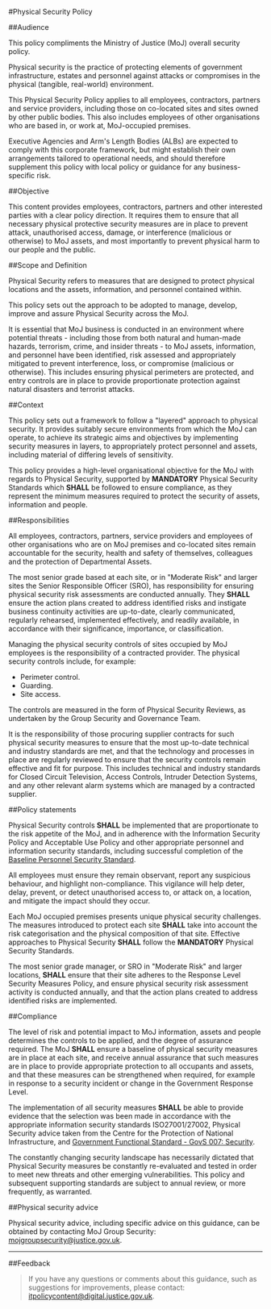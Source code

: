 #Physical Security Policy

##Audience

This policy compliments the Ministry of Justice (MoJ) overall security policy.

Physical security is the practice of protecting elements of government infrastructure, estates and personnel against attacks or compromises in the physical (tangible, real-world) environment.

This Physical Security Policy applies to all employees, contractors, partners and service providers, including those on co-located sites and sites owned by other public bodies. This also includes employees of other organisations who are based in, or work at, MoJ-occupied premises.

Executive Agencies and Arm's Length Bodies (ALBs) are expected to comply with this corporate framework, but might establish their own arrangements tailored to operational needs, and should therefore supplement this policy with local policy or guidance for any business-specific risk.

##Objective

This content provides employees, contractors, partners and other interested parties with a clear policy direction. It requires them to ensure that all necessary physical protective security measures are in place to prevent attack, unauthorised access, damage, or interference (malicious or otherwise) to MoJ assets, and most importantly to prevent physical harm to our people and the public.

##Scope and Definition

Physical Security refers to measures that are designed to protect physical locations and the assets, information, and personnel contained within.

This policy sets out the approach to be adopted to manage, develop, improve and assure Physical Security across the MoJ.

It is essential that MoJ business is conducted in an environment where potential threats - including those from both natural and human-made hazards, terrorism, crime, and insider threats - to MoJ assets, information, and personnel have been identified, risk assessed and appropriately mitigated to prevent interference, loss, or compromise (malicious or otherwise). This includes ensuring physical perimeters are protected, and entry controls are in place to provide proportionate protection against natural disasters and terrorist attacks.

##Context

This policy sets out a framework to follow a "layered" approach to physical security. It provides suitably secure environments from which the MoJ can operate, to achieve its strategic aims and objectives by implementing security measures in layers, to appropriately protect personnel and assets, including material of differing levels of sensitivity.

This policy provides a high-level organisational objective for the MoJ with regards to Physical Security, supported by **MANDATORY** Physical Security Standards which **SHALL** be followed to ensure compliance, as they represent the minimum measures required to protect the security of assets, information and people.

##Responsibilities

All employees, contractors, partners, service providers and employees of other organisations who are on MoJ premises and co-located sites remain accountable for the security, health and safety of themselves, colleagues and the protection of Departmental Assets.

The most senior grade based at each site, or in "Moderate Risk" and larger sites the Senior Responsible Officer (SRO), has responsibility for ensuring physical security risk assessments are conducted annually. They **SHALL** ensure the action plans created to address identified risks and instigate business continuity activities are up-to-date, clearly communicated, regularly rehearsed, implemented effectively, and readily available, in accordance with their significance, importance, or classification.

Managing the physical security controls of sites occupied by MoJ employees is the responsibility of a contracted provider. The physical security controls include, for example:

* Perimeter control.
* Guarding.
* Site access.

The controls are measured in the form of Physical Security Reviews, as undertaken by the Group Security and Governance Team.

It is the responsibility of those procuring supplier contracts for such physical security measures to ensure that the most up-to-date technical and industry standards are met, and that the technology and processes in place are regularly reviewed to ensure that the security controls remain effective and fit for purpose. This includes technical and industry standards for Closed Circuit Television, Access Controls, Intruder Detection Systems, and any other relevant alarm systems which are managed by a contracted supplier.

##Policy statements

Physical Security controls **SHALL** be implemented that are proportionate to the risk appetite of the MoJ, and in adherence with the Information Security Policy and Acceptable Use Policy and other appropriate personnel and information security standards, including successful completion of the [Baseline Personnel Security Standard](https://assets.publishing.service.gov.uk/government/uploads/system/uploads/attachment_data/file/714002/HMG_Baseline_Personnel_Security_Standard_-_May_2018.pdf).

All employees must ensure they remain observant, report any suspicious behaviour, and highlight non-compliance. This vigilance will help deter, delay, prevent, or detect unauthorised access to, or attack on, a location, and mitigate the impact should they occur.

Each MoJ occupied premises presents unique physical security challenges. The measures introduced to protect each site **SHALL** take into account the risk categorisation and the physical composition of that site. Effective approaches to Physical Security **SHALL** follow the **MANDATORY** Physical Security Standards.

The most senior grade manager, or SRO in "Moderate Risk" and larger locations, **SHALL** ensure that their site adheres to the Response Level Security Measures Policy, and ensure physical security risk assessment activity is conducted annually, and that the action plans created to address identified risks are implemented.

##Compliance

The level of risk and potential impact to MoJ information, assets and people determines the controls to be applied, and the degree of assurance required. The MoJ **SHALL** ensure a baseline of physical security measures are in place at each site, and receive annual assurance that such measures are in place to provide appropriate protection to all occupants and assets, and that these measures can be strengthened when required, for example in response to a security incident or change in the Government Response Level.

The implementation of all security measures **SHALL** be able to provide evidence that the selection was been made in accordance with the appropriate information security standards ISO27001/27002, Physical Security advice taken from the Centre for the Protection of National Infrastructure, and [Government Functional Standard - GovS 007: Security](https://www.gov.uk/government/publications/government-functional-standard-govs-007-security).

The constantly changing security landscape has necessarily dictated that Physical Security measures be constantly re-evaluated and tested in order to meet new threats and other emerging vulnerabilities. This policy and subsequent supporting standards are subject to annual review, or more frequently, as warranted.

##Physical security advice

Physical security advice, including specific advice on this guidance, can be obtained by contacting MoJ Group Security: [mojgroupsecurity@justice.gov.uk](mailto:mojgroupsecurity@justice.gov.uk).

---

##Feedback

> If you have any questions or comments about this guidance, such as suggestions for improvements, please contact: [itpolicycontent@digital.justice.gov.uk](mailto:itpolicycontent@digital.justice.gov.uk).

